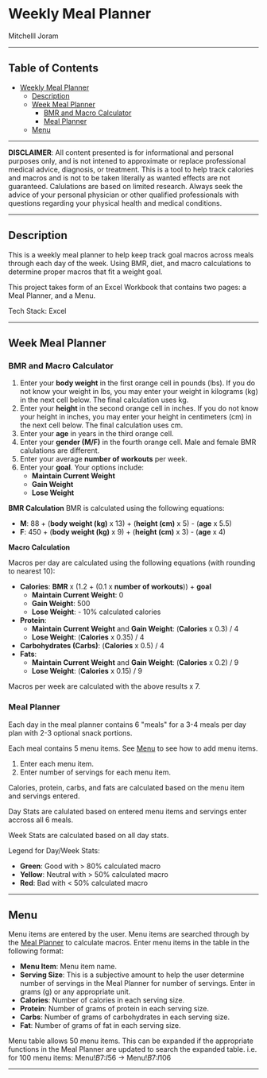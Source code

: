 # Weekly Meal Planner
Mitchelll Joram

---

## Table of Contents

- [Weekly Meal Planner](#weekly-meal-planner)
  - [Description](#description)
  - [Week Meal Planner](#week-meal-planner)
    - [BMR and Macro Calculator](#bmr-and-macro-calculator)
    - [Meal Planner](#meal-planner) 
  - [Menu](#menu)

---

**DISCLAIMER**: All content presented is for informational and personal purposes only, and is not intened to approximate or replace professional medical advice, diagnosis, or treatment. This is a tool to help track calories and macros and is not to be taken literally as wanted effects are not guaranteed. Calulations are based on limited research. Always seek the advice of your personal physician or other qualified professionals with questions regarding your physical health and medical conditions.

--- 

## Description

This is a weekly meal planner to help keep track goal macros across meals through each day of the week. Using BMR, diet, and macro calculations to determine proper macros that fit a weight goal.

This project takes form of an Excel Workbook that contains two pages: a Meal Planner, and a Menu.

Tech Stack: Excel

---

## Week Meal Planner

### BMR and Macro Calculator

1. Enter your **body weight** in the first orange cell in pounds (lbs). If you do not know your weight in lbs, you may enter your weight in kilograms (kg) in the next cell below. The final calculation uses kg.
2. Enter your **height** in the second orange cell in inches. If you do not know your height in inches, you may enter your height in centimeters (cm) in the next cell below. The final calculation uses cm.
3. Enter your **age** in years in the third orange cell.
4. Enter your **gender (M/F)** in the fourth orange cell. Male and female BMR calulations are different.
5. Enter your average **number of workouts** per week.
6. Enter your **goal**. Your options include:
    - **Maintain Current Weight**
    - **Gain Weight**
    - **Lose Weight**
  
**BMR Calculation**
BMR is calculated using the following equations:
- **M**: 88 + (**body weight (kg)** x 13) + (**height (cm)** x 5) - (**age** x 5.5)
- **F**: 450 + (**body weight (kg)** x 9) + (**height (cm)** x 3) - (**age** x 4)


**Macro Calculation**

Macros per day are calculated using the following equations (with rounding to nearest 10): 
- **Calories**: **BMR** x (1.2 + (0.1 x **number of workouts**)) + **goal**
  - **Maintain Current Weight**: 0
  - **Gain Weight**: 500
  - **Lose Weight**: - 10% calculated calories
- **Protein**: 
  - **Maintain Current Weight** and **Gain Weight**: (**Calories** x 0.3) / 4
  - **Lose Weight**: (**Calories** x 0.35) / 4
- **Carbohydrates (Carbs)**: (**Calories** x 0.5) / 4
- **Fats**: 
  - **Maintain Current Weight** and **Gain Weight**: (**Calories** x 0.2) / 9
  - **Lose Weight**: (**Calories** x 0.15) / 9
  
Macros per week are calculated with the above results x 7.


### Meal Planner

Each day in the meal planner contains 6 "meals" for a 3-4 meals per day plan with 2-3 optional snack portions.

Each meal contains 5 menu items. See [Menu](#menu) to see how to add menu items.
1. Enter each menu item.
2. Enter number of servings for each menu item.

Calories, protein, carbs, and fats are calculated based on the menu item and servings entered.


Day Stats are calulated based on entered menu items and servings enter accross all 6 meals.

Week Stats are calculated based on all day stats.

Legend for Day/Week Stats:
  - **Green**: Good with > 80% calculated macro
  - **Yellow**: Neutral with > 50% calculated macro
  - **Red**: Bad with < 50% calculated macro

---

## Menu

Menu items are entered by the user. Menu items are searched through by the [Meal Planner](#meal-planner) to calculate macros. Enter menu items in the table in the following format:
  - **Menu Item**: Menu item name.
  - **Serving Size**: This is a subjective amount to help the user determine number of servings in the Meal Planner for number of servings. Enter in grams (g) or any appropriate unit.
  - **Calories**: Number of calories in each serving size.
  - **Protein**: Number of grams of protein in each serving size.
  - **Carbs**: Number of grams of carbohydrates in each serving size.
  - **Fat**: Number of grams of fat in each serving size.


Menu table allows 50 menu items. This can be expanded if the appropriate functions in the Meal Planner are updated to search the expanded table.
i.e. for 100 menu items: Menu!$B$7:$I$56 → Menu!$B$7:$I$106

---
